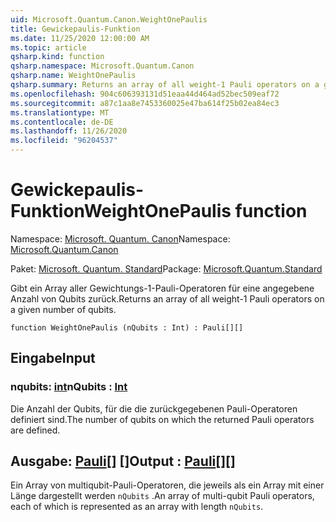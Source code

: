```yaml
---
uid: Microsoft.Quantum.Canon.WeightOnePaulis
title: Gewickepaulis-Funktion
ms.date: 11/25/2020 12:00:00 AM
ms.topic: article
qsharp.kind: function
qsharp.namespace: Microsoft.Quantum.Canon
qsharp.name: WeightOnePaulis
qsharp.summary: Returns an array of all weight-1 Pauli operators on a given number of qubits.
ms.openlocfilehash: 904c606393131d51eaa44d464ad52bec509eaf72
ms.sourcegitcommit: a87c1aa8e7453360025e47ba614f25b02ea84ec3
ms.translationtype: MT
ms.contentlocale: de-DE
ms.lasthandoff: 11/26/2020
ms.locfileid: "96204537"
---
```

# <a name="weightonepaulis-function"></a><span data-ttu-id="626c0-102">Gewickepaulis-Funktion</span><span class="sxs-lookup"><span data-stu-id="626c0-102">WeightOnePaulis function</span></span>

<span data-ttu-id="626c0-103">Namespace: [Microsoft. Quantum. Canon](xref:Microsoft.Quantum.Canon)</span><span class="sxs-lookup"><span data-stu-id="626c0-103">Namespace: [Microsoft.Quantum.Canon](xref:Microsoft.Quantum.Canon)</span></span>

<span data-ttu-id="626c0-104">Paket: [Microsoft. Quantum. Standard](https://nuget.org/packages/Microsoft.Quantum.Standard)</span><span class="sxs-lookup"><span data-stu-id="626c0-104">Package: [Microsoft.Quantum.Standard](https://nuget.org/packages/Microsoft.Quantum.Standard)</span></span>


<span data-ttu-id="626c0-105">Gibt ein Array aller Gewichtungs-1-Pauli-Operatoren für eine angegebene Anzahl von Qubits zurück.</span><span class="sxs-lookup"><span data-stu-id="626c0-105">Returns an array of all weight-1 Pauli operators on a given number of qubits.</span></span>

```qsharp
function WeightOnePaulis (nQubits : Int) : Pauli[][]
```


## <a name="input"></a><span data-ttu-id="626c0-106">Eingabe</span><span class="sxs-lookup"><span data-stu-id="626c0-106">Input</span></span>

### <a name="nqubits--int"></a><span data-ttu-id="626c0-107">nqubits: [int](xref:microsoft.quantum.lang-ref.int)</span><span class="sxs-lookup"><span data-stu-id="626c0-107">nQubits : [Int](xref:microsoft.quantum.lang-ref.int)</span></span>

<span data-ttu-id="626c0-108">Die Anzahl der Qubits, für die die zurückgegebenen Pauli-Operatoren definiert sind.</span><span class="sxs-lookup"><span data-stu-id="626c0-108">The number of qubits on which the returned Pauli operators are defined.</span></span>



## <a name="output--pauli"></a><span data-ttu-id="626c0-109">Ausgabe: [Pauli](xref:microsoft.quantum.lang-ref.pauli)[] []</span><span class="sxs-lookup"><span data-stu-id="626c0-109">Output : [Pauli](xref:microsoft.quantum.lang-ref.pauli)[][]</span></span>

<span data-ttu-id="626c0-110">Ein Array von multiqubit-Pauli-Operatoren, die jeweils als ein Array mit einer Länge dargestellt werden `nQubits` .</span><span class="sxs-lookup"><span data-stu-id="626c0-110">An array of multi-qubit Pauli operators, each of which is represented as an array with length `nQubits`.</span></span>